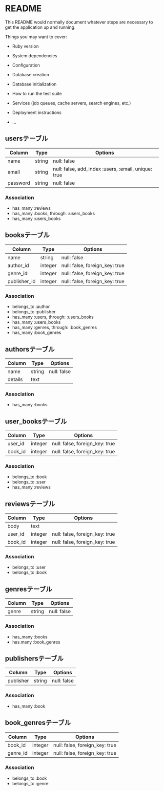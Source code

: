 # README

This README would normally document whatever steps are necessary to get the
application up and running.

Things you may want to cover:

* Ruby version

* System dependencies

* Configuration

* Database creation

* Database initialization

* How to run the test suite

* Services (job queues, cache servers, search engines, etc.)

* Deployment instructions

* ...

## usersテーブル

|Column|Type|Options|
|------|----|-------|
|name|string|null: false|
|email|string|null: false, add_index :users, :email, unique: true|
|password|string|null: false|

### Association
- has_many :reviews
- has_many :books, through: :users_books
- has_many :users_books


## booksテーブル

|Column|Type|Options|
|------|----|-------|
|name|string|null: false|
|author_id|integer|null: false, foreign_key: true|
|genre_id|integer|null: false, foreign_key: true|
|publisher_id|integer|null: false, foreign_key: true|


### Association
- belongs_to :author
- belongs_to :publisher
- has_many :users, through: :users_books
- has_many :users_books
- has_many :genres, through: :book_genres
- has_many :book_genres




## authorsテーブル

|Column|Type|Options|
|------|----|-------|
|name|string|null: false|
|details|text||


### Association
- has_many :books


## user_booksテーブル
|Column|Type|Options|
|------|----|-------|
|user_id|integer|null: false, foreign_key: true|
|book_id|integer|null: false, foreign_key: true|

### Association
- belongs_to :book
- belongs_to :user
- has_many :reviews


## reviewsテーブル

|Column|Type|Options|
|------|----|-------|
|body|text||
|user_id|integer|null: false, foreign_key: true|
|book_id|integer|null: false, foreign_key: true|

### Association
- belongs_to :user
- belongs_to :book


## genresテーブル

|Column|Type|Options|
|------|----|-------|
|genre|string|null: false|

### Association
- has_many :books
- has.many :book_genres

## publishersテーブル

|Column|Type|Options|
|------|----|-------|
|publisher|string|null: false|

### Association
- has_many :book


## book_genresテーブル
|Column|Type|Options|
|------|----|-------|
|book_id|integer|null: false, foreign_key: true|
|genre_id|integer|null: false, foreign_key: true|

### Association
- belongs_to :book
- belongs_to :genre
